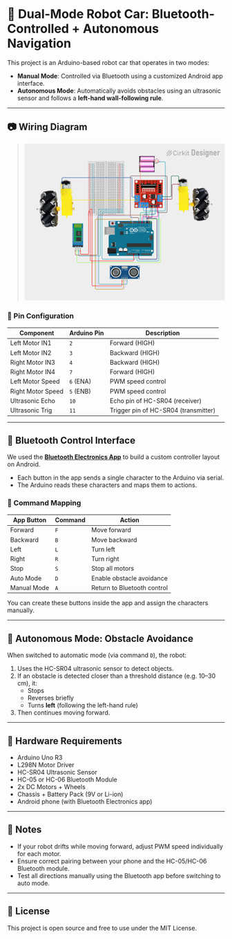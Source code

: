 # 🤖 Dual-Mode Robot Car: Bluetooth-Controlled + Autonomous Navigation

This project is an Arduino-based robot car that operates in two modes:
- **Manual Mode**: Controlled via Bluetooth using a customized Android app interface.
- **Autonomous Mode**: Automatically avoids obstacles using an ultrasonic sensor and follows a **left-hand wall-following rule**.

---

## 📷 Wiring Diagram

>![Wiring Diagram](circuit_image.png)
  
### 🔌 Pin Configuration

| Component         | Arduino Pin | Description                          |
|------------------|-------------|--------------------------------------|
| Left Motor IN1    | `2`         | Forward (HIGH)                       |
| Left Motor IN2    | `3`         | Backward (HIGH)                      |
| Right Motor IN3   | `4`         | Backward (HIGH)                      |
| Right Motor IN4   | `7`         | Forward (HIGH)                       |
| Left Motor Speed  | `6` (ENA)   | PWM speed control                    |
| Right Motor Speed | `5` (ENB)   | PWM speed control                    |
| Ultrasonic Echo   | `10`        | Echo pin of HC-SR04 (receiver)       |
| Ultrasonic Trig   | `11`        | Trigger pin of HC-SR04 (transmitter) |

---

## 📱 Bluetooth Control Interface

We used the **[Bluetooth Electronics App](https://bluetooth-electronics.en.softonic.com/android)** to build a custom controller layout on Android.

- Each button in the app sends a single character to the Arduino via serial.
- The Arduino reads these characters and maps them to actions.

### 🧭 Command Mapping

| App Button | Command | Action                      |
|------------|---------|-----------------------------|
| Forward    | `F`     | Move forward                |
| Backward   | `B`     | Move backward               |
| Left       | `L`     | Turn left                   |
| Right      | `R`     | Turn right                  |
| Stop       | `S`     | Stop all motors             |
| Auto Mode  | `D`     | Enable obstacle avoidance   |
| Manual Mode| `A`     | Return to Bluetooth control |

You can create these buttons inside the app and assign the characters manually.

---

## 🤖 Autonomous Mode: Obstacle Avoidance

When switched to automatic mode (via command `D`), the robot:

1. Uses the HC-SR04 ultrasonic sensor to detect objects.
2. If an obstacle is detected closer than a threshold distance (e.g. 10–30 cm), it:
   - Stops
   - Reverses briefly
   - Turns **left** (following the left-hand rule)
3. Then continues moving forward.

---

## 🧰 Hardware Requirements

- Arduino Uno R3  
- L298N Motor Driver  
- HC-SR04 Ultrasonic Sensor  
- HC-05 or HC-06 Bluetooth Module  
- 2x DC Motors + Wheels  
- Chassis + Battery Pack (9V or Li-ion)
- Android phone (with Bluetooth Electronics app)

---

## 📝 Notes

- If your robot drifts while moving forward, adjust PWM speed individually for each motor.
- Ensure correct pairing between your phone and the HC-05/HC-06 Bluetooth module.
- Test all directions manually using the Bluetooth app before switching to auto mode.

---

## 📄 License

This project is open source and free to use under the MIT License.
